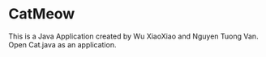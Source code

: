 # CatMeow
This is a Java Application created by Wu XiaoXiao and Nguyen Tuong Van.
Open Cat.java as an application.
